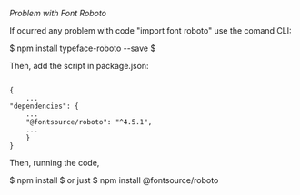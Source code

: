 *Problem with Font Roboto*

If ocurred any problem with code "import font roboto" use the comand CLI:

$ npm install typeface-roboto --save $

Then, add the script in package.json:

<code>
{
    ...
"dependencies": {
    ...
    "@fontsource/roboto": "^4.5.1",
    ...
    }
}
</code>

Then, running the code,

$ npm install $ or just
$ npm install @fontsource/roboto
